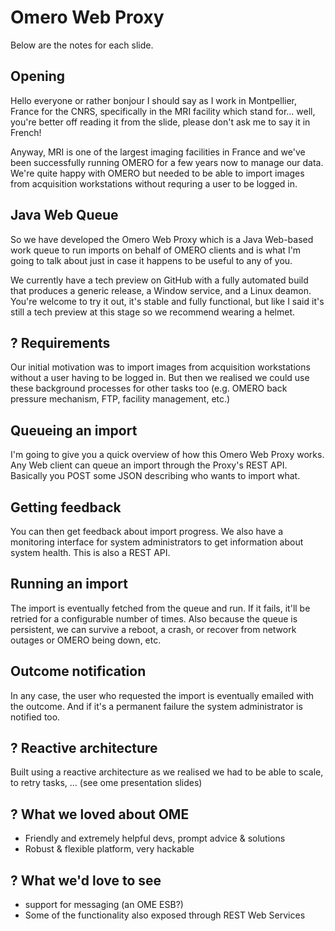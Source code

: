 Omero Web Proxy
===============
Below are the notes for each slide.

Opening
-------
Hello everyone or rather bonjour I should say as I work in Montpellier, 
France for the CNRS, specifically in the MRI facility which stand for...
well, you're better off reading it from the slide, please don't ask me to
say it in French!

Anyway, MRI is one of the largest imaging facilities in France and we've 
been successfully running OMERO for a few years now to manage our data. 
We're quite happy with OMERO but needed to be able to import images from 
acquisition workstations without requring a user to be logged in.

Java Web Queue
--------------
So we have developed the Omero Web Proxy which is a Java Web-based work queue
to run imports on behalf of OMERO clients and is what I'm going to talk about
just in case it happens to be useful to any of you.

We currently have a tech preview on GitHub with a fully automated build that 
produces a generic release, a Window service, and a Linux deamon. 
You're welcome to try it out, it's stable and fully functional, but like I 
said it's still a tech preview at this stage so we recommend wearing a helmet.

? Requirements
--------------
Our initial motivation was to import images from acquisition workstations
without a user having to be logged in. But then we realised we could use 
these background processes for other tasks too (e.g. OMERO back pressure 
mechanism, FTP, facility management, etc.)

Queueing an import
------------------
I'm going to give you a quick overview of how this Omero Web Proxy works.
Any Web client can queue an import through the Proxy's REST API. Basically
you POST some JSON describing who wants to import what.

Getting feedback
----------------
You can then get feedback about import progress. We also have a monitoring
interface for system administrators to get information about system health.
This is also a REST API.

Running an import
-----------------
The import is eventually fetched from the queue and run. If it fails, it'll
be retried for a configurable number of times. Also because the queue is
persistent, we can survive a reboot, a crash, or recover from network outages
or OMERO being down, etc.

Outcome notification
--------------------
In any case, the user who requested the import is eventually emailed with
the outcome. And if it's a permanent failure the system administrator is 
notified too.

? Reactive architecture
-----------------------
Built using a reactive architecture as we realised we had to be able to 
scale, to retry tasks, ... (see ome presentation slides)

? What we loved about OME
-------------------------
* Friendly and extremely helpful devs, prompt advice & solutions
* Robust & flexible platform, very hackable

? What we'd love to see
-----------------------
* support for messaging (an OME ESB?)
* Some of the functionality also exposed through REST Web Services
